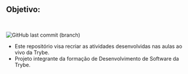 ## Objetivo:
<br>

![GitHub last commit (branch)](https://img.shields.io/github/last-commit/gabrielmirandaBR/live-lectures/master)

<ul>
  <li> Este repositório visa recriar as atividades desenvolvidas nas aulas ao vivo da Trybe.</li>

  <li> Projeto integrante da formação de Desenvolvimento de Software da Trybe.</li>
 </ul>
